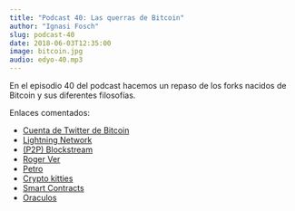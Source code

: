 ```yaml
---
title: "Podcast 40: Las querras de Bitcoin"
author: "Ignasi Fosch"
slug: podcast-40
date: 2018-06-03T12:35:00
image: bitcoin.jpg
audio: edyo-40.mp3
---
```


En el episodio 40 del podcast hacemos un repaso de los forks nacidos de Bitcoin y sus diferentes filosofías.

<!--more-->

Enlaces comentados: 

- [Cuenta de Twitter de Bitcoin](https://twitter.com/bitcoin)
- [Lightning Network](https://es.wikipedia.org/wiki/Lightning)
- [(P2P) Blockstream](https://blockstream.com/)
- [Roger Ver](https://es.wikipedia.org/wiki/Roger_Ver)
- [Petro](https://es.wikipedia.org/wiki/Petro_(criptomoneda))
- [Crypto kitties](https://www.cryptokitties.co/)
- [Smart Contracts](https://es.wikipedia.org/wiki/Contrato_inteligente)
- [Oraculos](https://blockchainhub.net/blockchain-oracles/)

